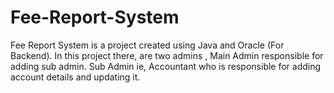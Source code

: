 # Fee-Report-System
 Fee Report System is a project created using Java and Oracle (For Backend). In this project there, are two admins , Main Admin responsible for adding sub admin. Sub Admin ie, Accountant who is responsible for adding account details and updating it.
